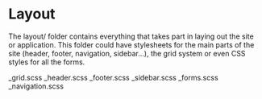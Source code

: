 # Layout

The layout/ folder contains everything that takes part in laying out the site or application. This folder could have stylesheets for the main parts of the site (header, footer, navigation, sidebar…), the grid system or even CSS styles for all the forms.

_grid.scss
_header.scss
_footer.scss
_sidebar.scss
_forms.scss
_navigation.scss